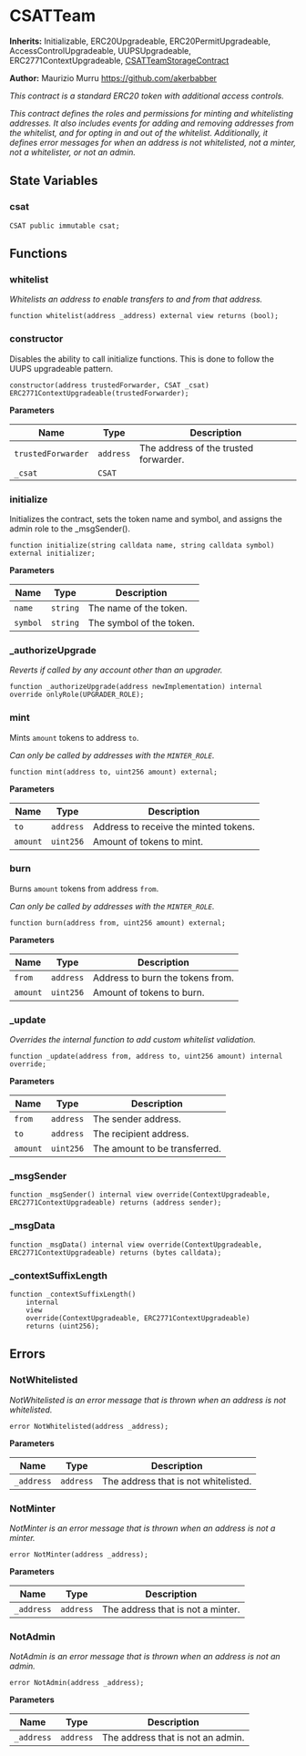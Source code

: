 # CSATTeam
**Inherits:**
Initializable, ERC20Upgradeable, ERC20PermitUpgradeable, AccessControlUpgradeable, UUPSUpgradeable, ERC2771ContextUpgradeable, [CSATTeamStorageContract](/src/CSATTeam/CSATTeamStorageContract.sol/contract.CSATTeamStorageContract.md)

**Author:**
Maurizio Murru https://github.com/akerbabber

*This contract is a standard ERC20 token with additional access controls.*

*This contract defines the roles and permissions for minting and whitelisting addresses.
It also includes events for adding and removing addresses from the whitelist, and for opting in and out of the whitelist.
Additionally, it defines error messages for when an address is not whitelisted, not a minter, not a whitelister, or not an admin.*


## State Variables
### csat

```solidity
CSAT public immutable csat;
```


## Functions
### whitelist

*Whitelists an address to enable transfers to and from that address.*


```solidity
function whitelist(address _address) external view returns (bool);
```

### constructor

Disables the ability to call initialize functions. This is done to follow the UUPS upgradeable pattern.


```solidity
constructor(address trustedForwarder, CSAT _csat) ERC2771ContextUpgradeable(trustedForwarder);
```
**Parameters**

|Name|Type|Description|
|----|----|-----------|
|`trustedForwarder`|`address`|The address of the trusted forwarder.|
|`_csat`|`CSAT`||


### initialize

Initializes the contract, sets the token name and symbol, and assigns the admin role
to the _msgSender().


```solidity
function initialize(string calldata name, string calldata symbol) external initializer;
```
**Parameters**

|Name|Type|Description|
|----|----|-----------|
|`name`|`string`|The name of the token.|
|`symbol`|`string`|The symbol of the token.|


### _authorizeUpgrade

*Reverts if called by any account other than an upgrader.*


```solidity
function _authorizeUpgrade(address newImplementation) internal override onlyRole(UPGRADER_ROLE);
```

### mint

Mints `amount` tokens to address `to`.

*Can only be called by addresses with the `MINTER_ROLE`.*


```solidity
function mint(address to, uint256 amount) external;
```
**Parameters**

|Name|Type|Description|
|----|----|-----------|
|`to`|`address`|Address to receive the minted tokens.|
|`amount`|`uint256`|Amount of tokens to mint.|


### burn

Burns `amount` tokens from address `from`.

*Can only be called by addresses with the `MINTER_ROLE`.*


```solidity
function burn(address from, uint256 amount) external;
```
**Parameters**

|Name|Type|Description|
|----|----|-----------|
|`from`|`address`|Address to burn the tokens from.|
|`amount`|`uint256`|Amount of tokens to burn.|


### _update

*Overrides the internal function to add custom whitelist validation.*


```solidity
function _update(address from, address to, uint256 amount) internal override;
```
**Parameters**

|Name|Type|Description|
|----|----|-----------|
|`from`|`address`|The sender address.|
|`to`|`address`|The recipient address.|
|`amount`|`uint256`|The amount to be transferred.|


### _msgSender


```solidity
function _msgSender() internal view override(ContextUpgradeable, ERC2771ContextUpgradeable) returns (address sender);
```

### _msgData


```solidity
function _msgData() internal view override(ContextUpgradeable, ERC2771ContextUpgradeable) returns (bytes calldata);
```

### _contextSuffixLength


```solidity
function _contextSuffixLength()
    internal
    view
    override(ContextUpgradeable, ERC2771ContextUpgradeable)
    returns (uint256);
```

## Errors
### NotWhitelisted
*NotWhitelisted is an error message that is thrown when an address is not whitelisted.*


```solidity
error NotWhitelisted(address _address);
```

**Parameters**

|Name|Type|Description|
|----|----|-----------|
|`_address`|`address`|The address that is not whitelisted.|

### NotMinter
*NotMinter is an error message that is thrown when an address is not a minter.*


```solidity
error NotMinter(address _address);
```

**Parameters**

|Name|Type|Description|
|----|----|-----------|
|`_address`|`address`|The address that is not a minter.|

### NotAdmin
*NotAdmin is an error message that is thrown when an address is not an admin.*


```solidity
error NotAdmin(address _address);
```

**Parameters**

|Name|Type|Description|
|----|----|-----------|
|`_address`|`address`|The address that is not an admin.|

